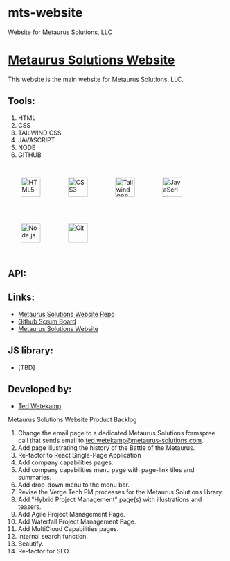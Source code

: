 # mts-website
Website for Metaurus Solutions, LLC

# [Metaurus Solutions Website](./index.html)

This website is the main website for Metaurus Solutions, LLC.

## Tools:

1. HTML
1. CSS
1. TAILWIND CSS
1. JAVASCRIPT
1. NODE
1. GITHUB

<div style="align: left">
  <img style="margin: 30px" src="https://profilinator.rishav.dev/skills-assets/html5-original-wordmark.svg" alt="HTML5" height="45" />
  <img style="margin: 30px" src="https://profilinator.rishav.dev/skills-assets/css3-original-wordmark.svg" alt="CSS3" height="45" />
  <img style="margin: 30px" src="https://profilinator.rishav.dev/skills-assets/tailwindcss.svg" alt="Tailwind CSS" height="45" />
  <img style="margin: 30px" src="https://profilinator.rishav.dev/skills-assets/javascript-original.svg" alt="JavaScript" height="45" />
  <img style="margin: 30px" src="https://profilinator.rishav.dev/skills-assets/nodejs-original-wordmark.svg" alt="Node.js" height="45" />
  <img style="margin: 30px" src="https://profilinator.rishav.dev/skills-assets/git-scm-icon.svg" alt="Git" height="45" />
</div> 

## API:

## Links:
  - [Metaurus Solutions Website Repo](https://github.com/Metaurus-Solutions-LLC/mts-website)
  - [Github Scrum Board](https://github.com/Metaurus-Solutions-LLC/mts-website/projects/1)
  - [Metaurus Solutions Website](https://metaurus-solutions.com)

## JS library:

- [TBD]


## Developed by:

- [Ted Wetekamp](https://www.linkedin.com/in/ted-wetekamp-a6a2281/)

Metaurus Solutions Website Product Backlog
1.  Change the email page to a dedicated Metaurus Solutions formspree call that sends email to ted.wetekamp@metaurus-solutions.com.
2.  Add page illustrating the history of the Battle of the Metaurus.
3.  Re-factor to React Single-Page Application
4.  Add company capabilities pages.
5.  Add company capabilities menu page with page-link tiles and summaries.
6.  Add drop-down menu to the menu bar.
7.  Revise the Verge Tech PM processes for the Metaurus Solutions library.
8.  Add "Hybrid Project Management" page(s) with illustrations and teasers.
9.  Add Agile Project Management Page.
10. Add Waterfall Project Management Page.
12. Add MultiCloud Capabilities pages.
11. Internal search function.
12. Beautify.
13. Re-factor for SEO.

